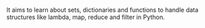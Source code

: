  It aims to learn about sets, dictionaries and functions to handle data structures like lambda, map, reduce and filter in Python.
